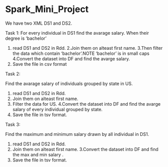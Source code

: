 # Spark_Mini_Project

We have two XML DS1 and DS2.  

Task 1:
For every individual in DS1 find the avarage salary. When their degree is ‘bachelor’


1. read DS1 and DS2 in Rdd.
2.Join them on alteast first name. 
3.Then filter the data which contain ‘bachelor’.NOTE ‘bachelor’ is in small caps
4.Convert the dataset into DF and find the avarge salary.
5. Save the file in csv format

Task 2:

Find the avarage salary of individuals grouped by state in US.

1. read DS1 and DS2 in Rdd.
2. Join them on alteast first name.
3. Filter the data for US.
4.Convert the dataset into DF and find the avarge salary of every individual grouped by state.
5. Save the file in tsv format.

Task 3:

Find the maximum and minimum salary drawn by all individual in DS1.

1. read DS1 and DS2 in Rdd.
2. Join them on alteast first name.
3.Convert the dataset into DF and find the max and min salary .
5. Save the file in tsv format.

